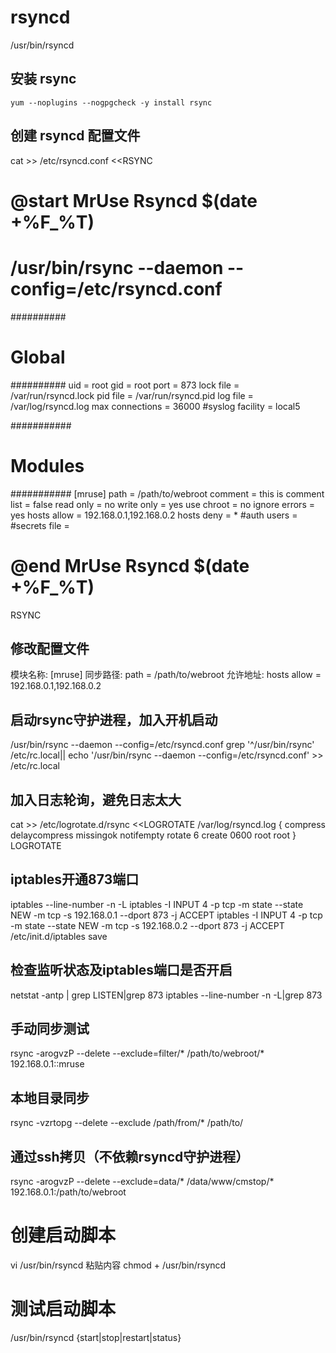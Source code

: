 # rsyncd
/usr/bin/rsyncd

## 安装 rsync

    yum --noplugins --nogpgcheck -y install rsync

## 创建 rsyncd 配置文件

cat >> /etc/rsyncd.conf <<RSYNC
# @start MrUse Rsyncd $(date +%F_%T)
# /usr/bin/rsync --daemon --config=/etc/rsyncd.conf

##########
# Global #
##########
uid = root
gid = root
port = 873
lock file = /var/run/rsyncd.lock
pid file = /var/run/rsyncd.pid
log file = /var/log/rsyncd.log
max connections = 36000
#syslog facility = local5

###########
# Modules #
###########
[mruse]
path = /path/to/webroot
comment = this is comment
list = false
read only = no
write only = yes
use chroot = no
ignore errors = yes
hosts allow = 192.168.0.1,192.168.0.2
hosts deny = *
#auth users = 
#secrets file =

# @end MrUse Rsyncd $(date +%F_%T)
RSYNC


## 修改配置文件
模块名称: [mruse] 
同步路径: path = /path/to/webroot 
允许地址: hosts allow = 192.168.0.1,192.168.0.2

## 启动rsync守护进程，加入开机启动
/usr/bin/rsync --daemon --config=/etc/rsyncd.conf
grep '^/usr/bin/rsync' /etc/rc.local|| echo '/usr/bin/rsync --daemon --config=/etc/rsyncd.conf' >> /etc/rc.local

## 加入日志轮询，避免日志太大
cat >> /etc/logrotate.d/rsync <<LOGROTATE
/var/log/rsyncd.log {
        compress
        delaycompress
        missingok
        notifempty
        rotate 6
        create 0600 root root
}
LOGROTATE

## iptables开通873端口
iptables --line-number -n -L
iptables -I INPUT 4 -p tcp -m state --state NEW -m tcp -s 192.168.0.1 --dport 873 -j ACCEPT
iptables -I INPUT 4 -p tcp -m state --state NEW -m tcp -s 192.168.0.2 --dport 873 -j ACCEPT
/etc/init.d/iptables save

## 检查监听状态及iptables端口是否开启
netstat -antp | grep LISTEN|grep 873
iptables --line-number -n -L|grep 873

## 手动同步测试
rsync -arogvzP --delete --exclude=filter/* /path/to/webroot/* 192.168.0.1::mruse
## 本地目录同步
rsync -vzrtopg --delete --exclude /path/from/* /path/to/
## 通过ssh拷贝（不依赖rsyncd守护进程）
rsync -arogvzP --delete --exclude=data/* /data/www/cmstop/* 192.168.0.1:/path/to/webroot

# 创建启动脚本
vi /usr/bin/rsyncd 粘贴内容
chmod + /usr/bin/rsyncd

# 测试启动脚本
/usr/bin/rsyncd {start|stop|restart|status}
